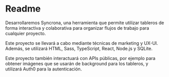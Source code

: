 # Readme
Desarrollaremos Syncrona, una herramienta que permite utilizar tableros de forma interactiva y colaborativa para organizar flujos de trabajo para cualquier proyecto.

Este proyecto se llevará a cabo mediante técnicas de marketing y UX-UI. Además, se utilizará HTML, Sass, TypeScript, React, Node.js y SQLite.

Este proyecto también interactuará con APIs públicas, por ejemplo para obtener imágenes que se usarán de background para los tableros, y utilizará Auth0 para la autenticación.